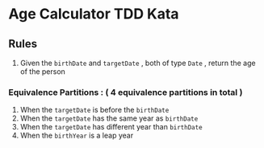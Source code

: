 # Age Calculator TDD Kata

## Rules

1. Given the `birthDate`  and `targetDate`  , both of type `Date` , return the age of the person

### Equivalence Partitions  :  ( 4 equivalence partitions in total )

1. When the `targetDate` is before the `birthDate`
1. When the `targetDate`  has the same year  as `birthDate`
1. When the `targetDate` has different year than `birthDate`
1. When the `birthYear` is a leap year